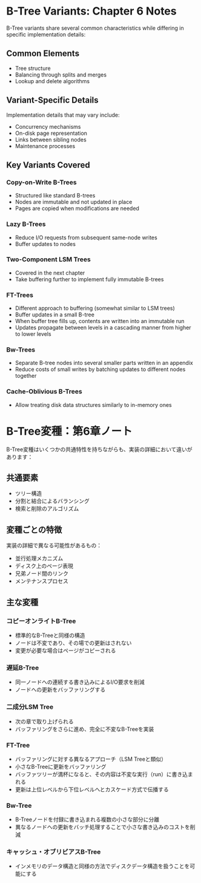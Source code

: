 # B-Tree Variants: Chapter 6 Notes

B-Tree variants share several common characteristics while differing in specific implementation details:

## Common Elements

- Tree structure
- Balancing through splits and merges
- Lookup and delete algorithms

## Variant-Specific Details

Implementation details that may vary include:

- Concurrency mechanisms
- On-disk page representation
- Links between sibling nodes
- Maintenance processes

## Key Variants Covered

### Copy-on-Write B-Trees

- Structured like standard B-trees
- Nodes are immutable and not updated in place
- Pages are copied when modifications are needed

### Lazy B-Trees

- Reduce I/O requests from subsequent same-node writes
- Buffer updates to nodes

### Two-Component LSM Trees

- Covered in the next chapter
- Take buffering further to implement fully immutable B-trees

### FT-Trees

- Different approach to buffering (somewhat similar to LSM trees)
- Buffer updates in a small B-tree
- When buffer tree fills up, contents are written into an immutable run
- Updates propagate between levels in a cascading manner from higher to lower levels

### Bw-Trees

- Separate B-tree nodes into several smaller parts written in an appendix
- Reduce costs of small writes by batching updates to different nodes together

### Cache-Oblivious B-Trees

- Allow treating disk data structures similarly to in-memory ones

# B-Tree変種：第6章ノート

B-Tree変種はいくつかの共通特性を持ちながらも、実装の詳細において違いがあります：

## 共通要素

- ツリー構造
- 分割と結合によるバランシング
- 検索と削除のアルゴリズム

## 変種ごとの特徴

実装の詳細で異なる可能性があるもの：

- 並行処理メカニズム
- ディスク上のページ表現
- 兄弟ノード間のリンク
- メンテナンスプロセス

## 主な変種

### コピーオンライトB-Tree

- 標準的なB-Treeと同様の構造
- ノードは不変であり、その場での更新はされない
- 変更が必要な場合はページがコピーされる

### 遅延B-Tree

- 同一ノードへの連続する書き込みによるI/O要求を削減
- ノードへの更新をバッファリングする

### 二成分LSM Tree

- 次の章で取り上げられる
- バッファリングをさらに進め、完全に不変なB-Treeを実装

### FT-Tree

- バッファリングに対する異なるアプローチ（LSM Treeと類似）
- 小さなB-Treeに更新をバッファリング
- バッファツリーが満杯になると、その内容は不変な実行（run）に書き込まれる
- 更新は上位レベルから下位レベルへとカスケード方式で伝播する

### Bw-Tree

- B-Treeノードを付録に書き込まれる複数の小さな部分に分離
- 異なるノードへの更新をバッチ処理することで小さな書き込みのコストを削減

### キャッシュ・オブリビアスB-Tree

- インメモリのデータ構造と同様の方法でディスクデータ構造を扱うことを可能にする
